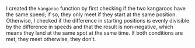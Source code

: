 I created the `kangaroo` function by first checking if the two kangaroos have the same speed; if so, they only meet if they start at the same position. Otherwise, I checked if the difference in starting positions is evenly divisible by the difference in speeds and that the result is non-negative, which means they land at the same spot at the same time. If both conditions are met, they meet otherwise, they don’t.
